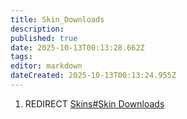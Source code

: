 ```yaml
---
title: Skin_Downloads
description: 
published: true
date: 2025-10-13T00:13:28.662Z
tags: 
editor: markdown
dateCreated: 2025-10-13T00:13:24.955Z
---
```


1.  REDIRECT [Skins\#Skin Downloads](Skins#Skin_Downloads "wikilink")
